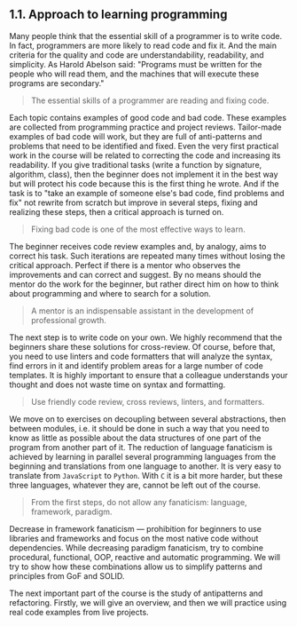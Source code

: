 ## 1.1. Approach to learning programming

Many people think that the essential skill of a programmer is to write code. In fact, programmers are more likely to read code and fix it. And the main criteria for the quality and code are understandability, readability, and simplicity. As Harold Abelson said: "Programs must be written for the people who will read them, and the machines that will execute these programs are secondary."

> The essential skills of a programmer are reading and fixing code.

Each topic contains examples of good code and bad code. These examples are collected from programming practice and project reviews. Tailor-made examples of bad code will work, but they are full of anti-patterns and problems that need to be identified and fixed. Even the very first practical work in the course will be related to correcting the code and increasing its readability. If you give traditional tasks (write a function by signature, algorithm, class), then the beginner does not implement it in the best way but will protect his code because this is the first thing he wrote. And if the task is to "take an example of someone else's bad code, find problems and fix" not rewrite from scratch but improve in several steps, fixing and realizing these steps, then a critical approach is turned on.

> Fixing bad code is one of the most effective ways to learn.

The beginner receives code review examples and, by analogy, aims to correct his task. Such iterations are repeated many times without losing the critical approach. Perfect if there is a mentor who observes the improvements and can correct and suggest. By no means should the mentor do the work for the beginner, but rather direct him on how to think about programming and where to search for a solution.

> A mentor is an indispensable assistant in the development of professional growth.

The next step is to write code on your own. We highly recommend that the beginners share these solutions for cross-review. Of course, before that, you need to use linters and code formatters that will analyze the syntax, find errors in it and identify problem areas for a large number of code templates. It is highly important to ensure that a colleague understands your thought and does not waste time on syntax and formatting.

> Use friendly code review, cross reviews, linters, and formatters.

We move on to exercises on decoupling between several abstractions, then between modules, i.e. it should be done in such a way that you need to know as little as possible about the data structures of one part of the program from another part of it. The reduction of language fanaticism is achieved by learning in parallel several programming languages from the beginning and translations from one language to another. It is very easy to translate from `JavaScript` to `Python`. With `C` it is a bit more harder, but these three languages, whatever they are, cannot be left out of the course.

> From the first steps, do not allow any fanaticism: language, framework, paradigm.

Decrease in framework fanaticism — prohibition for beginners to use libraries and frameworks and focus on the most native code without dependencies. While decreasing paradigm fanaticism, try to combine procedural, functional, OOP, reactive and automatic programming. We will try to show how these combinations allow us to simplify patterns and principles from GoF and SOLID.

The next important part of the course is the study of antipatterns and refactoring. Firstly, we will give an overview, and then we will practice using real code examples from live projects.
